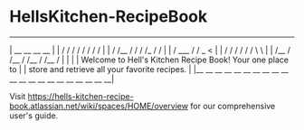# HellsKitchen-RecipeBook

   __ __ __ __ __ __ __ __ __ __ __ __ __ __ __ __ __ __ __ __ __
  |                  __      __        __     __                 |
  |                /   /   /   /     /   /  /   /                |
  |               /   /__ /   /     /   /_ /   /                 |
  |              /    ___    /     /    _    <                   |
  |             /   /   /   /     /   /  \   \                   |
  |            /__ /   /__ /     /__ /   /__ /                   |
  |                                                              |
  |   Welcome to Hell's Kitchen Recipe Book! Your one place to   |
  |        store and retrieve all your favorite recipes.         |
  |__ __ __ __ __ __ __ __ __ __ __ __ __ __ __ __ __ __ __ __ __|

  Visit https://hells-kitchen-recipe-book.atlassian.net/wiki/spaces/HOME/overview for our comprehensive user's guide.